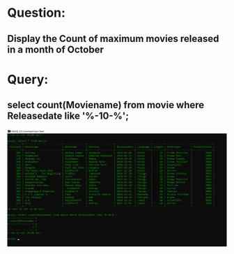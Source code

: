 # Question:
## Display the Count of maximum movies released in a month of October
# Query:
## select count(Moviename) from movie where Releasedate like '%-10-%';

![Alt Text](https://github.com/rohini-kesireddy/MYSQL/blob/main/DAY01/Images/Query_12.png)<br />
